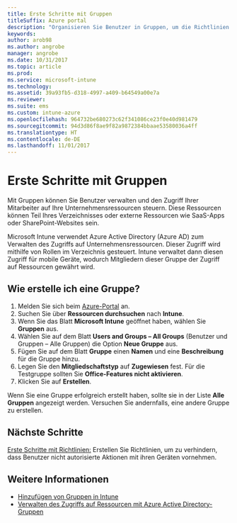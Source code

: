 ```yaml
---
title: Erste Schritte mit Gruppen
titleSuffix: Azure portal
description: "Organisieren Sie Benutzer in Gruppen, um die Richtlinien und Apps leichter zu verwalten, auf die sie zugreifen können."
keywords: 
author: arob98
ms.author: angrobe
manager: angrobe
ms.date: 10/31/2017
ms.topic: article
ms.prod: 
ms.service: microsoft-intune
ms.technology: 
ms.assetid: 39a93fb5-d318-4997-a409-b64549a00e7a
ms.reviewer: 
ms.suite: ems
ms.custom: intune-azure
ms.openlocfilehash: 964732be680273c62f341086ce23f0e40d981479
ms.sourcegitcommit: 94d3d86f8ae9f82a9872384bbaae53580036a4ff
ms.translationtype: HT
ms.contentlocale: de-DE
ms.lasthandoff: 11/01/2017
---
```

# <a name="get-started-with-groups"></a>Erste Schritte mit Gruppen

Mit Gruppen können Sie Benutzer verwalten und den Zugriff Ihrer Mitarbeiter auf Ihre Unternehmensressourcen steuern. Diese Ressourcen können Teil Ihres Verzeichnisses oder externe Ressourcen wie SaaS-Apps oder SharePoint-Websites sein.

Microsoft Intune verwendet Azure Active Directory (Azure AD) zum Verwalten des Zugriffs auf Unternehmensressourcen. Dieser Zugriff wird mithilfe von Rollen im Verzeichnis gesteuert. Intune verwaltet dann diesen Zugriff für mobile Geräte, wodurch Mitgliedern dieser Gruppe der Zugriff auf Ressourcen gewährt wird.

## <a name="how-do-i-create-a-group"></a>Wie erstelle ich eine Gruppe?

1. Melden Sie sich beim [Azure-Portal](https://portal.azure.com) an.
2. Suchen Sie über **Ressourcen durchsuchen** nach **Intune**.
3. Wenn Sie das Blatt **Microsoft Intune** geöffnet haben, wählen Sie **Gruppen** aus.
4. Wählen Sie auf dem Blatt **Users and Groups – All Groups** (Benutzer und Gruppen – Alle Gruppen) die Option **Neue Gruppe** aus.
5. Fügen Sie auf dem Blatt **Gruppe** einen **Namen** und eine **Beschreibung** für die Gruppe hinzu.
6. Legen Sie den **Mitgliedschaftstyp** auf **Zugewiesen** fest. Für die Testgruppe sollten Sie **Office-Features nicht aktivieren**.
7. Klicken Sie auf **Erstellen**.

Wenn Sie eine Gruppe erfolgreich erstellt haben, sollte sie in der Liste **Alle Gruppen** angezeigt werden. Versuchen Sie andernfalls, eine andere Gruppe zu erstellen.

## <a name="next-steps"></a>Nächste Schritte

[Erste Schritte mit Richtlinien:](get-started-policies.md) Erstellen Sie Richtlinien, um zu verhindern, dass Benutzer nicht autorisierte Aktionen mit ihren Geräten vornehmen.

## <a name="learn-more"></a>Weitere Informationen

* [Hinzufügen von Gruppen in Intune](groups-add.md)
* [Verwalten des Zugriffs auf Ressourcen mit Azure Active Directory-Gruppen](https://docs.microsoft.com/azure/active-directory/active-directory-manage-groups)
